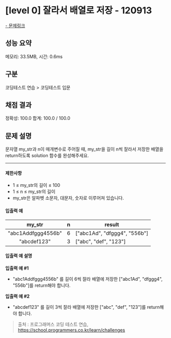 # [level 0] 잘라서 배열로 저장 - 120913

<a href="https://school.programmers.co.kr/learn/courses/30/lessons/120913">- 문제링크</a>

## 성능 요약

메모리: 33.5MB, 시간: 0.6ms

## 구분

코딩테스트 연습 > 코딩테스트 입문

## 채점 결과

정확성: 100.0
합계: 100.0 / 100.0

## 문제 설명

문자열 my_str과 n이 매개변수로 주어질 때, my_str을 길이 n씩 잘라서 저장한 배열을 return하도록 solution 함수를 완성해주세요.

---

#### 제한사항

- 1 ≤ my_str의 길이 ≤ 100
- 1 ≤ n ≤ my_str의 길이
- my_str은 알파벳 소문자, 대문자, 숫자로 이루어져 있습니다.

#### 입출력 예

|     **my_str**     | **n** | **result**                   |
| :----------------: | :---: | ---------------------------- |
| "abc1Addfggg4556b" |   6   | ["abc1Ad", "dfggg4", "556b"] |
|    "abcdef123"     |   3   | ["abc", "def", "123"]        |

#### 입출력 예 설명

**입출력 예 #1**

- "abc1Addfggg4556b" 를 길이 6씩 잘라 배열에 저장한 ["abc1Ad", "dfggg4", "556b"]를 return해야 합니다.

**입출력 예 #2**

- "abcdef123" 를 길이 3씩 잘라 배열에 저장한 ["abc", "def", "123"]를 return해야 합니다.

> 출처 : 프로그래머스 코딩 테스트 연습, <https://school.programmers.co.kr/learn/challenges>
